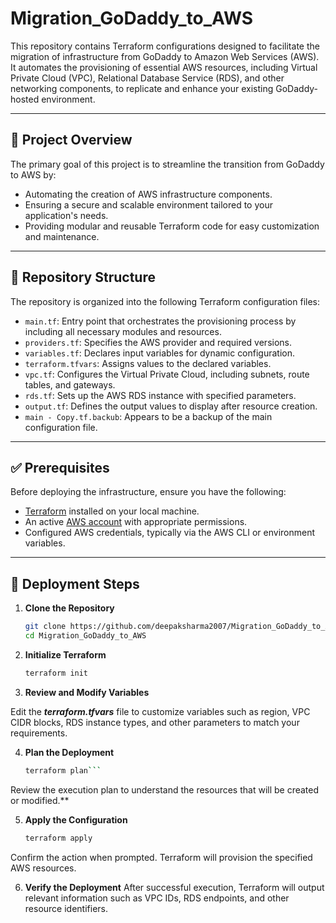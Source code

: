 # Migration_GoDaddy_to_AWS

This repository contains Terraform configurations designed to facilitate the migration of infrastructure from GoDaddy to Amazon Web Services (AWS).  
It automates the provisioning of essential AWS resources, including Virtual Private Cloud (VPC), Relational Database Service (RDS), and other networking components, to replicate and enhance your existing GoDaddy-hosted environment.

---

## 🚀 Project Overview

The primary goal of this project is to streamline the transition from GoDaddy to AWS by:

- Automating the creation of AWS infrastructure components.
- Ensuring a secure and scalable environment tailored to your application's needs.
- Providing modular and reusable Terraform code for easy customization and maintenance.

---

## 📁 Repository Structure

The repository is organized into the following Terraform configuration files:

- `main.tf`: Entry point that orchestrates the provisioning process by including all necessary modules and resources.
- `providers.tf`: Specifies the AWS provider and required versions.
- `variables.tf`: Declares input variables for dynamic configuration.
- `terraform.tfvars`: Assigns values to the declared variables.
- `vpc.tf`: Configures the Virtual Private Cloud, including subnets, route tables, and gateways.
- `rds.tf`: Sets up the AWS RDS instance with specified parameters.
- `output.tf`: Defines the output values to display after resource creation.
- `main - Copy.tf.backub`: Appears to be a backup of the main configuration file.

---

## ✅ Prerequisites

Before deploying the infrastructure, ensure you have the following:

- [Terraform](https://www.terraform.io/downloads.html) installed on your local machine.
- An active [AWS account](https://aws.amazon.com/) with appropriate permissions.
- Configured AWS credentials, typically via the AWS CLI or environment variables.

---

## 🔧 Deployment Steps

1. **Clone the Repository**

   ```bash
   git clone https://github.com/deepaksharma2007/Migration_GoDaddy_to_AWS.git
   cd Migration_GoDaddy_to_AWS

2. **Initialize Terraform**
   ```bash
   terraform init

3. **Review and Modify Variables**

Edit the ***terraform.tfvars*** file to customize variables such as region, VPC CIDR blocks, RDS instance types, and other parameters to match your requirements.

4. **Plan the Deployment**
   ```bash
   terraform plan```
Review the execution plan to understand the resources that will be created or modified.**

5. **Apply the Configuration**
   ```bash
   terraform apply
Confirm the action when prompted. Terraform will provision the specified AWS resources.

6. **Verify the Deployment**
  After successful execution, Terraform will output relevant information such as VPC IDs, RDS endpoints, and other resource identifiers.
